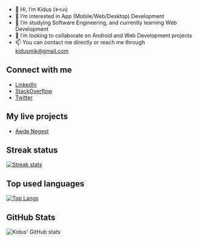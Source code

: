 - 👋 Hi, I’m Kidus (ቅዱስ)
- 👀 I’m interested in App (Mobile/Web/Desktop) Development
- 🌱 I’m studying Software Engineering, and currently learning Web Development
- 💞️ I’m looking to collaborate on Android and Web Development projects
- 📫 You can contact me directly or reach me through kidusmik@gmail.com

## Connect with me

* [LinkedIn](https://www.linkedin.com/in/kidusmik)
* [StackOverflow](https://www.stackoverflow.com/users/10644546/kidus)
* [Twitter](https://www.twitter.com/Kidusmike)

## My live projects

* [Awde Negest](https://play.google.com/store/apps/details?id=com.starx.development.awdenegest)

## Streak status

[![Streak stats](https://github-readme-streak-stats.herokuapp.com/?user=kidusmik)](https://github-readme-streak-stats.herokuapp.com/?user=kidusmik)

## Top used languages

[![Top Langs](https://github-readme-stats.vercel.app/api/top-langs/?username=kidusmik)](https://github.com/kidusmik/github-readme-stats)

## GitHub Stats

![Kidus' GitHub stats](https://github-readme-stats.vercel.app/api?username=kidusmik&show_icons=truecount_private=true)

<!---
kidusmik/kidusmik is a ✨ special ✨ repository because its `README.md` (this file) appears on your GitHub profile.
You can click the Preview link to take a look at your changes.
--->
